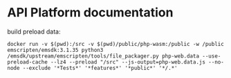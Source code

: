 # API Platform documentation

build preload data:

```
docker run -v $(pwd):/src -v $(pwd)/public/php-wasm:/public -w /public emscripten/emsdk:3.1.35 python3 /emsdk/upstream/emscripten/tools/file_packager.py php-web.data --use-preload-cache --lz4 --preload "/src" --js-output=php-web.data.js --no-node --exclude '*Tests*' '*features*' '*public*' '*/.*'
```
